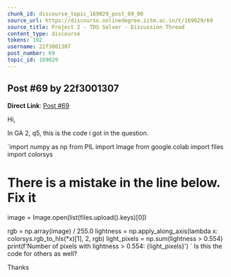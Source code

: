 ```yaml
---
chunk_id: discourse_topic_169029_post_69_00
source_url: https://discourse.onlinedegree.iitm.ac.in/t/169029/69
source_title: Project 2 - TDS Solver - Discussion Thread
content_type: discourse
tokens: 192
username: 22f3001307
post_number: 69
topic_id: 169029
---
```


## Post #69 by 22f3001307

**Direct Link**: [Post #69](https://discourse.onlinedegree.iitm.ac.in/t/169029/69)

Hi,

In GA 2, q5, this is the code i got in the question.

`import numpy as np
from PIL import Image
from google.colab import files
import colorsys

# There is a mistake in the line below. Fix it
image = Image.open(list(files.upload().keys)[0])

rgb = np.array(image) / 255.0
lightness = np.apply_along_axis(lambda x: colorsys.rgb_to_hls(*x)[1], 2, rgb)
light_pixels = np.sum(lightness &gt; 0.554)
print(f'Number of pixels with lightness &gt; 0.554: {light_pixels}')
`
Is this the code for others as well?

Thanks
